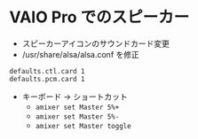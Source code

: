 # VAIO Pro でのスピーカー
* スピーカーアイコンのサウンドカード変更
* /usr/share/alsa/alsa.conf を修正

```
defaults.ctl.card 1
defaults.pcm.card 1
```

* キーボード -> ショートカット
    * `amixer set Master 5%+`
    * `amixer set Master 5%-`
    * `amixer set Master toggle`
